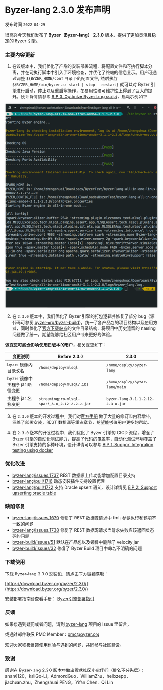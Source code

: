 # Byzer-lang 2.3.0 发布声明

发布时间 `2022-04-29`

很高兴今天我们发布了 **Byzer（Byzer-lang） 2.3.0** 版本，提供了更加灵活且稳定的 Byzer 引擎。

### 主要内容更新

1. 在该版本中，我们优化了产品的安装部署流程，将配置文件和可执行脚本分离，并在可执行脚本中引入了环境检查，并优化了终端的信息显示。用户可通过调整 `${BYZER_HOME/conf` 目录下的配置文件, 然后执行 `${BYZER_HOME/bin/byzer.sh start | stop | restart}` 就可以对 Byzer 引擎进行启动，停止以及重启等操作，在易用性和可维护性上得到了巨大的提升。设计详情请参考 [BIP 3: Optimize Byzer lang script](https://github.com/byzer-org/byzer-lang/wiki/BIP-3:-Optimize-Byzer-lang-script)，启动示例如下

<p align="center">
    <img src="/byzer-lang/zh-cn/release-notes/images/start_byzer.png" alt="name"  width="500"/>
</p>


2. 在 `2.3.0` 版本中，我们优化了 Byzer 引擎的打包逻辑并修复了部分 bug（源代码可参见 [byzer-org/byzer-build](https://github.com/byzer-org/byzer-build)），统一了各产品包的项目结构以及使用方式，同时优化了[官方下载站点](https://download.byzer.org/)的文件目录结构，将项目中历史遗留的 naming 问题做了统一，期望能够给社区用户带来更好的体验。

**该变更可能会影响使用旧版本的用户**，相关变更如下：

|变更说明|Before 2.3.0|2.3.0|
|---|---|---|
|byzer 镜像内目录改名|`/home/deploy/mlsql`|`/home/deploy/byzer-lang`|
|byzer 镜像中主程序 jar 路径变更|`/home/deploy/mlsql/libs`|`/home/deploy/byzer-lang/main`|
|主程序 jar 名称变更|`streamingpro-mlsql-spark_3.0_2.12-2.2.2.jar`|`byzer-lang-3.1.1-2.12-2.3.0.jar`|


3. 在 `2.3.0` 版本的开发过程中，我们对[官方手册](https://docs.byzer.org/#/) 做了大量的修订和内容增补，涵盖了部署安装，REST 数据源等重点章节，期望能够给用户更多的帮助。

4. 在 `2.3.0` 版本的开发过程中，我们优化了 Byzer 引擎的 CICD 流程，增强了 Byzer 引擎的自动化测试能力，提高了代码的覆盖率，自动化测试环境覆盖了 Byzer 引擎支持的多种环境，设计详情可以参考 [BIP 1: Support Integration testing using docker](https://github.com/byzer-org/byzer-lang/wiki/BIP-1:-Support-Integration-testing-using-docker)


### 优化改进

- [byzer-lang/issues/1737](https://github.com/byzer-org/byzer-lang/issues/1737) REST 数据源上传功能增加配置目录支持
- [byzer-lang/pull/1716](https://github.com/byzer-org/byzer-lang/pull/1716) 动态安装插件支持设置代理
- [byzer-lang/pull/1722](https://github.com/byzer-org/byzer-lang/pull/1722) 支持 Oracle upsert 语义，设计详情见 [BIP 2: Support upserting oracle table](https://github.com/byzer-org/byzer-lang/wiki/BIP-2:-Support-upserting-oracle-table)



### 缺陷修复

- [byzer-lang/issues/1670](https://github.com/byzer-org/byzer-lang/issues/1670) 修复了 REST 数据源请求中 limit 参数执行和预期不一致的问题
- [byzer-lang/issues/1738](https://github.com/byzer-org/byzer-lang/issues/1738) 修复了 REST 数据源请求当请求失败应该返回状态码的问题
- [byzer-build/issues/51](https://github.com/byzer-org/byzer-build/issues/51) 默认在产品包以及镜像中删除了 velocity jar
- [byzer-build/issues/32](https://github.com/byzer-org/byzer-build/issues/32) 修复了 Byzer Build 项目中命名不明确的问题

### 下载使用 

下载 Byzer-lang 2.3.0 安装包，请点击下方链接获取：

[https://download.byzer.org/byzer/2.3.0/](https://download.byzer.org/byzer/2.3.0/)

安装部署指南请查看手册： [Byzer引擎部署指引](https://docs.byzer.org/#/byzer-lang/zh-cn/installation/README)



### 反馈

如果您遇到疑问或者问题，请到 [byzer-lang](https://github.com/byzer-org/byzer-lang) 项目的 Issue 里留言，

或通过邮件联系 PMC Member：pmc@byzer.org

欢迎大家积极反馈使用体验与遇到的问题，共同参与社区建设。



### 致谢

感谢在 Byzer-lang 2.3.0 版本中做出贡献社区小伙伴们（排名不分先后）：anan0120，kaliGo-Li，AdmondGuo，WilliamZhu，hellozepp，jiachuan.zhu，Zhengshuai PENG，Yifan Chen，Qi Lin